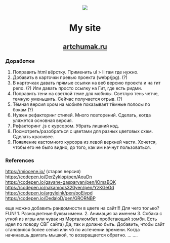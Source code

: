 <p align="center"><img src="https://img.icons8.com/emoji/100/000000/dog-face.png"/></p>

# <p align="center">My site</p>
## <p align="center"><a href="https://artchumak.ru" target="_blank">artchumak.ru</a></p>

### Доработки
1. Поправить html вёрстку. Применить ul > li там где нужно.
2. Добавить в карточки превью проекта (webp/jpg). (?)
4. В карточках давать прямые ссылки на веб версию проекта и на гит репо. (?) Или давать просто ссылку на Гит, где есть ридми.
5. Поправить тени на светлой теме для мобилы. Светлую тень четче, темную уменьшить. Сейчас получается отрыв. (?)
6. Тёмная версия хром на мобиле показывает тёмные полосы по бокам (?)
7. Нужен рефакторинг стилей. Много повторений. Сделать, когда уляжется основная версия.
8. Рефакторинг .js с курсором. Убрать лишний код.
9. Посмотреть/разобраться с цветами для разных цветовых схем. Сделать красивее.
10. Появление кастомного курсора из левой верхней части. Хочется, чтобы его не было видно, до того, как им начнут пользоваться.

### References
https://miocene.io/ (старая версия)\
https://codepen.io/DerZyklop/pen/AouDn \
https://codepen.io/gayane-gasparyan/pen/jOmaBQK \
https://codepen.io/nakamods320yen/pen/YzKGeGd \
https://codepen.io/argyleink/pen/poEjvpd \
https://codepen.io/DedaloD/pen/GRORNBP

еще можно добавить рандомности в цвете на сайт!!! Для чего только? FUN! 1. Разноцветные буквы имени. 2. Анимация за именем 3. Собака с уткой из игры или чувак из Морталкомбат. пробегающий зомби.
Есть идея по поводу СВГ сайта) Да, так и должно быть.
Добавить, чтобы сайт становился более сепия или чб по истечении времени. Когда начинаешь двигать мышкой, то возвращается обратно.
...
....
